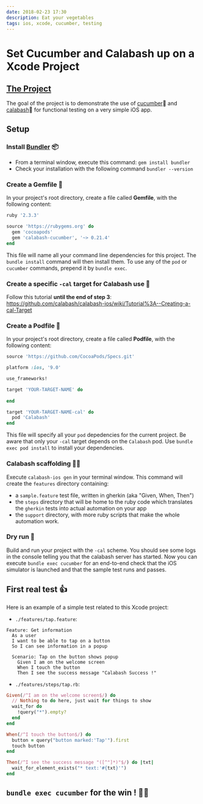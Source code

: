 ```yaml
---
date: 2018-02-23 17:30
description: Eat your vegetables
tags: ios, xcode, cucumber, testing
---
```

# Set Cucumber and Calabash up on a Xcode Project

## [The Project](https://github.com/warchimede/CalaCukePOC)

The goal of the project is to demonstrate the use of [cucumber](https://cucumber.io/)🥒 and [calabash](https://github.com/calabash/calabash-ios)🍆 for functional testing on a very simple iOS app.

## Setup

### Install [Bundler](https://bundler.io/) 📦

- From a terminal window, execute this command: `gem install bundler`
- Check your installation with the following command `bundler --version`

### Create a Gemfile 💎

In your project's root directory, create a file called **Gemfile**, with the following content:

```ruby
ruby '2.3.3'

source 'https://rubygems.org' do
  gem 'cocoapods'
  gem 'calabash-cucumber', '~> 0.21.4'
end
```

This file will name all your command line dependencies for this project.
The `bundle install` command will then install them.
To use any of the `pod` or `cucumber` commands, prepend it by `bundle exec`.

### Create a specific `-cal` target for Calabash use 🍆

Follow this tutorial **until the end of step 3**: https://github.com/calabash/calabash-ios/wiki/Tutorial%3A--Creating-a-cal-Target

### Create a Podfile 🍫

In your project's root directory, create a file called **Podfile**, with the following content:

```ruby
source 'https://github.com/CocoaPods/Specs.git'

platform :ios, '9.0'

use_frameworks!

target 'YOUR-TARGET-NAME' do
  
end

target 'YOUR-TARGET-NAME-cal' do
  pod 'Calabash'
end
```

This file will specify all your `pod` depedencies for the current project.
Be aware that only your `-cal` target depends on the `Calabash` pod.
Use `bundle exec pod install` to install your dependencies.

### Calabash scaffolding 🍆📁

Execute `calabash-ios gen` in your terminal window. 
This command will create the `features` directory containing:

- a `sample.feature` test file, written in gherkin (aka "Given, When, Then")
- the `steps` directory that will be home to the ruby code which translates the `gherkin` tests into actual automation on your app
- the `support` directory, with more ruby scripts that make the whole automation work.

### Dry run 🤖

Build and run your project with the `-cal` scheme. You should see some logs in the console telling you that the calabash server has started.
Now you can execute `bundle exec cucumber` for an end-to-end check that the iOS simulator is launched and that the sample test runs and passes.

## First real test 👍

Here is an example of a simple test related to this Xcode project:

- `./features/tap.feature`:

```gherkin
Feature: Get information
  As a user
  I want to be able to tap on a button
  So I can see information in a popup

  Scenario: Tap on the button shows popup
    Given I am on the welcome screen
    When I touch the button
    Then I see the success message "Calabash Success !"
```

- `./features/steps/tap.rb`:

```ruby
Given(/^I am on the welcome screen$/) do
  // Nothing to do here, just wait for things to show
  wait_for do
    !query("*").empty?
  end
end

When(/^I touch the button$/) do
  button = query("button marked:'Tap'").first
  touch button
end

Then(/^I see the success message "([^"]*)"$/) do |txt|
  wait_for_element_exists("* text:'#{txt}'")
end
```

## `bundle exec cucumber` for the win ! 🍾💯
